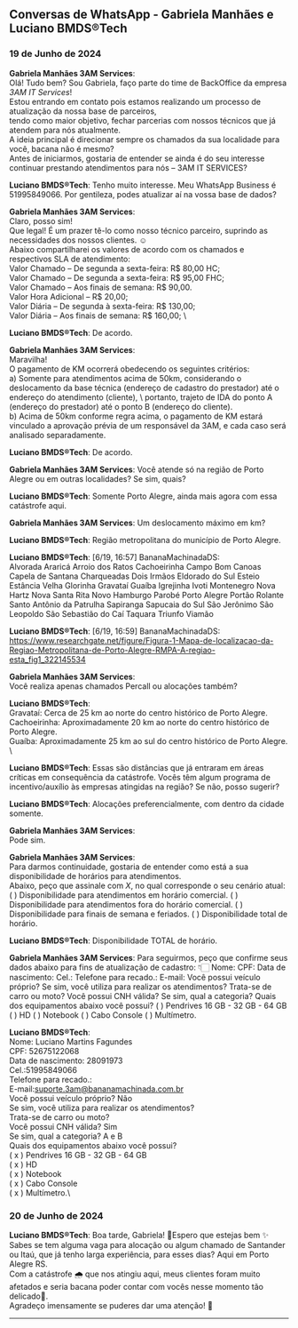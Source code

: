 ## Conversas de WhatsApp - Gabriela Manhães e Luciano BMDS®Tech

### 19 de Junho de 2024

**Gabriela Manhães 3AM Services**: \
Olá! Tudo bem? Sou Gabriela, faço parte do time de BackOffice da empresa *3AM IT Services*! \
Estou entrando em contato pois estamos realizando um processo de atualização da nossa base de parceiros, \
tendo como maior objetivo, fechar parcerias com nossos técnicos que já atendem para nós atualmente. \
A ideia principal é direcionar sempre os chamados da sua localidade para você, bacana não é mesmo? \
Antes de iniciarmos, gostaria de entender se ainda é do seu interesse continuar prestando atendimentos para nós – 3AM IT SERVICES?

**Luciano BMDS®Tech**: Tenho muito interesse. Meu WhatsApp Business é 51995849066. Por gentileza, podes atualizar aí na vossa base de dados?

**Gabriela Manhães 3AM Services**: \
Claro, posso sim! \
Que legal! É um prazer tê-lo como nosso técnico parceiro, suprindo as necessidades dos nossos clientes. ☺️ <br>
Abaixo compartilharei os valores de acordo com os chamados e respectivos SLA de atendimento: \
Valor Chamado – De segunda a sexta-feira: R$ 80,00 HC; \
Valor Chamado – De segunda a sexta-feira: R$ 95,00 FHC; \
Valor Chamado – Aos finais de semana: R$ 90,00. \
Valor Hora Adicional – R$ 20,00; \
Valor Diária – De segunda à sexta-feira: R$ 130,00; \
Valor Diária – Aos finais de semana: R$ 160,00; \

**Luciano BMDS®Tech**: De acordo.

**Gabriela Manhães 3AM Services**: \
Maravilha! \
O pagamento de KM ocorrerá obedecendo os seguintes critérios: \
a) Somente para atendimentos acima de 50km, considerando o deslocamento da base técnica (endereço de cadastro do prestador) até o endereço do atendimento (cliente), \ portanto, trajeto de IDA do ponto A (endereço do prestador) até o ponto B (endereço do cliente). \
b) Acima de 50km conforme regra acima, o pagamento de KM estará vinculado a aprovação prévia de um responsável da 3AM, e cada caso será analisado separadamente.

**Luciano BMDS®Tech**: De acordo.

**Gabriela Manhães 3AM Services**: Você atende só na região de Porto Alegre ou em outras localidades? Se sim, quais?

**Luciano BMDS®Tech**: Somente Porto Alegre, ainda mais agora com essa catástrofe aqui.

**Gabriela Manhães 3AM Services**: Um deslocamento máximo em km?

**Luciano BMDS®Tech**: Região metropolitana do município de Porto Alegre.

**Luciano BMDS®Tech**: [6/19, 16:57] BananaMachinadaDS: \
Alvorada Araricá Arroio dos Ratos Cachoeirinha Campo Bom Canoas Capela de Santana Charqueadas Dois Irmãos Eldorado do Sul Esteio Estância Velha Glorinha Gravataí Guaíba Igrejinha Ivoti Montenegro Nova Hartz Nova Santa Rita Novo Hamburgo Parobé Porto Alegre Portão Rolante Santo Antônio da Patrulha Sapiranga Sapucaia do Sul São Jerônimo São Leopoldo São Sebastião do Caí Taquara Triunfo Viamão

**Luciano BMDS®Tech**: [6/19, 16:59] BananaMachinadaDS: \
https://www.researchgate.net/figure/Figura-1-Mapa-de-localizacao-da-Regiao-Metropolitana-de-Porto-Alegre-RMPA-A-regiao-esta_fig1_322145534

**Gabriela Manhães 3AM Services**: \
Você realiza apenas chamados Percall ou alocações também?

**Luciano BMDS®Tech**: \
Gravataí: Cerca de 25 km ao norte do centro histórico de Porto Alegre. \
Cachoeirinha: Aproximadamente 20 km ao norte do centro histórico de Porto Alegre. \
Guaíba: Aproximadamente 25 km ao sul do centro histórico de Porto Alegre. \

**Luciano BMDS®Tech**: 
Essas são distâncias que já entraram em áreas críticas em consequência da catástrofe. 
Vocês têm algum programa de incentivo/auxílio às empresas atingidas na região? Se não, posso sugerir?

**Luciano BMDS®Tech**: 
Alocações preferencialmente, com dentro da cidade somente.

**Gabriela Manhães 3AM Services**: \
Pode sim.

**Gabriela Manhães 3AM Services**: \
Para darmos continuidade, gostaria de entender como está a sua disponibilidade de horários para atendimentos. \
Abaixo, peço que assinale com *X*, no qual corresponde o seu cenário atual: (   ) Disponibilidade para atendimentos em horário comercial. (   ) Disponibilidade para atendimentos fora do horário comercial. (   ) Disponibilidade para finais de semana e feriados. (   ) Disponibilidade total de horário.

**Luciano BMDS®Tech**: Disponibilidade TOTAL de horário.

**Gabriela Manhães 3AM Services**: Para seguirmos, peço que confirme seus dados abaixo para fins de atualização de cadastro: 👇🏻 Nome: CPF: Data de nascimento: Cel.: Telefone para recado.: E-mail: Você possui veículo próprio? Se sim, você utiliza para realizar os atendimentos? Trata-se de carro ou moto? Você possui CNH válida? Se sim, qual a categoria? Quais dos equipamentos abaixo você possui? (  ) Pendrives 16 GB - 32 GB - 64 GB (  ) HD (  ) Notebook (  ) Cabo Console (  ) Multímetro.

**Luciano BMDS®Tech**: \
Nome: Luciano Martins Fagundes \
CPF: 52675122068 \
Data de nascimento: 28091973 \
Cel.:51995849066 \
Telefone para recado.: \
E-mail:suporte.3am@bananamachinada.com.br \
Você possui veículo próprio? Não \
Se sim, você utiliza para realizar os atendimentos? \
Trata-se de carro ou moto? \
Você possui CNH válida? Sim \
Se sim, qual a categoria? A e B \
Quais dos equipamentos abaixo você possui? \
( x ) Pendrives 16 GB - 32 GB - 64 GB \
( x ) HD \
( x ) Notebook \
( x ) Cabo Console \
( x ) Multímetro.\

### 20 de Junho de 2024

**Luciano BMDS®Tech**: 
Boa tarde, Gabriela! 👋Espero que estejas bem ✨ \
Sabes se tem alguma vaga para alocação ou algum chamado de Santander ou Itaú, que já tenho larga experiência, para esses dias? Aqui em Porto Alegre RS. \
Com a catástrofe 🌧️ que nos atingiu aqui, meus clientes foram muito afetados e seria bacana poder contar com vocês nesse momento tão delicado🚨. \
Agradeço imensamente se puderes dar uma atenção! 🙏

---


